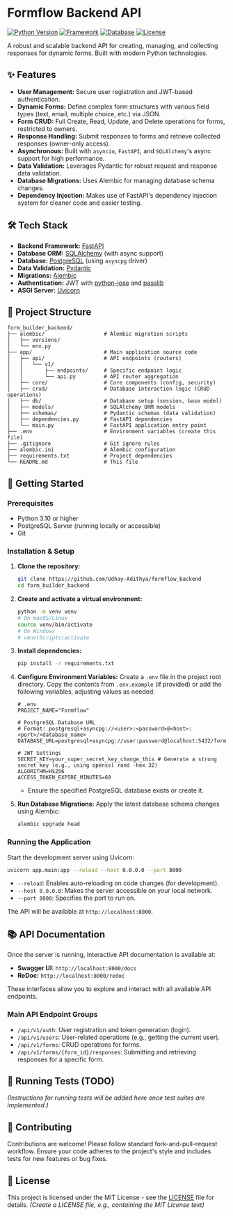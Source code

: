 # Formflow Backend API

[![Python Version](https://img.shields.io/badge/python-3.10+-blue.svg)](https://www.python.org/downloads/)
[![Framework](https://img.shields.io/badge/Framework-FastAPI-green.svg)](https://fastapi.tiangolo.com/)
[![Database](https://img.shields.io/badge/Database-PostgreSQL-blue.svg)](https://www.postgresql.org/)
[![License](https://img.shields.io/badge/License-MIT-yellow.svg)](LICENSE)

A robust and scalable backend API for creating, managing, and collecting responses for dynamic forms. Built with modern Python technologies.

## ✨ Features

*   **User Management:** Secure user registration and JWT-based authentication.
*   **Dynamic Forms:** Define complex form structures with various field types (text, email, multiple choice, etc.) via JSON.
*   **Form CRUD:** Full Create, Read, Update, and Delete operations for forms, restricted to owners.
*   **Response Handling:** Submit responses to forms and retrieve collected responses (owner-only access).
*   **Asynchronous:** Built with `asyncio`, `FastAPI`, and `SQLAlchemy`'s async support for high performance.
*   **Data Validation:** Leverages Pydantic for robust request and response data validation.
*   **Database Migrations:** Uses Alembic for managing database schema changes.
*   **Dependency Injection:** Makes use of FastAPI's dependency injection system for cleaner code and easier testing.

## 🛠️ Tech Stack

*   **Backend Framework:** [FastAPI](https://fastapi.tiangolo.com/)
*   **Database ORM:** [SQLAlchemy](https://www.sqlalchemy.org/) (with async support)
*   **Database:** [PostgreSQL](https://www.postgresql.org/) (using `asyncpg` driver)
*   **Data Validation:** [Pydantic](https://pydantic-docs.helpmanual.io/)
*   **Migrations:** [Alembic](https://alembic.sqlalchemy.org/)
*   **Authentication:** JWT with [python-jose](https://github.com/mpdavis/python-jose) and [passlib](https://passlib.readthedocs.io/)
*   **ASGI Server:** [Uvicorn](https://www.uvicorn.org/)

## 📂 Project Structure

```
form_builder_backend/
├── alembic/                   # Alembic migration scripts
│   ├── versions/
│   └── env.py
├── app/                       # Main application source code
│   ├── api/                   # API endpoints (routers)
│   │   └── v1/
│   │       ├── endpoints/     # Specific endpoint logic
│   │       └── api.py         # API router aggregation
│   ├── core/                  # Core components (config, security)
│   ├── crud/                  # Database interaction logic (CRUD operations)
│   ├── db/                    # Database setup (session, base model)
│   ├── models/                # SQLAlchemy ORM models
│   ├── schemas/               # Pydantic schemas (data validation)
│   ├── dependencies.py        # FastAPI dependencies
│   └── main.py                # FastAPI application entry point
├── .env                       # Environment variables (create this file)
├── .gitignore                 # Git ignore rules
├── alembic.ini                # Alembic configuration
├── requirements.txt           # Project dependencies
└── README.md                  # This file
```

## 🚀 Getting Started

### Prerequisites

*   Python 3.10 or higher
*   PostgreSQL Server (running locally or accessible)
*   Git

### Installation & Setup

1.  **Clone the repository:**
    ```bash
    git clone https://github.com/Udhay-Adithya/formflow_backend
    cd form_builder_backend
    ```

2.  **Create and activate a virtual environment:**
    ```bash
    python -m venv venv
    # On macOS/Linux
    source venv/bin/activate
    # On Windows
    # venv\Scripts\activate
    ```

3.  **Install dependencies:**
    ```bash
    pip install -r requirements.txt
    ```

4.  **Configure Environment Variables:**
    Create a `.env` file in the project root directory. Copy the contents from `.env.example` (if provided) or add the following variables, adjusting values as needed:

    ```dotenv
    # .env
    PROJECT_NAME="Formflow"

    # PostgreSQL Database URL
    # Format: postgresql+asyncpg://<user>:<password>@<host>:<port>/<database_name>
    DATABASE_URL=postgresql+asyncpg://user:password@localhost:5432/formflow_db

    # JWT Settings
    SECRET_KEY=your_super_secret_key_change_this # Generate a strong secret key (e.g., using openssl rand -hex 32)
    ALGORITHM=HS256
    ACCESS_TOKEN_EXPIRE_MINUTES=60
    ```
    *   Ensure the specified PostgreSQL database exists or create it.

5.  **Run Database Migrations:**
    Apply the latest database schema changes using Alembic:
    ```bash
    alembic upgrade head
    ```

### Running the Application

Start the development server using Uvicorn:

```bash
uvicorn app.main:app --reload --host 0.0.0.0 --port 8000
```

*   `--reload`: Enables auto-reloading on code changes (for development).
*   `--host 0.0.0.0`: Makes the server accessible on your local network.
*   `--port 8000`: Specifies the port to run on.

The API will be available at `http://localhost:8000`.

## 📚 API Documentation

Once the server is running, interactive API documentation is available at:

*   **Swagger UI:** `http://localhost:8000/docs`
*   **ReDoc:** `http://localhost:8000/redoc`

These interfaces allow you to explore and interact with all available API endpoints.

### Main API Endpoint Groups

*   `/api/v1/auth`: User registration and token generation (login).
*   `/api/v1/users`: User-related operations (e.g., getting the current user).
*   `/api/v1/forms`: CRUD operations for forms.
*   `/api/v1/forms/{form_id}/responses`: Submitting and retrieving responses for a specific form.

## 🧪 Running Tests (TODO)

*(Instructions for running tests will be added here once test suites are implemented.)*

## 🤝 Contributing

Contributions are welcome! Please follow standard fork-and-pull-request workflow. Ensure your code adheres to the project's style and includes tests for new features or bug fixes.

## 📄 License

This project is licensed under the MIT License - see the [LICENSE](LICENSE) file for details. *(Create a LICENSE file, e.g., containing the MIT License text)*